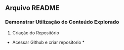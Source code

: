 ## Arquivo **README**
### Demonstrar Utilização do Conteúdo Explorado

1. Criação do Repositório
 * Acessar Github e criar repositorio
   * 

